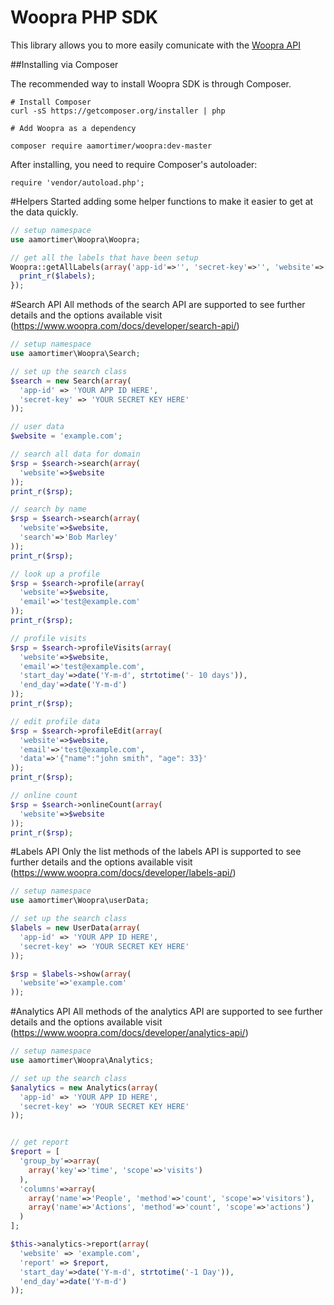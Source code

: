 Woopra PHP SDK
==============

This library allows you to more easily comunicate with the [Woopra API](https://www.woopra.com/docs/developer/api-introduction/)


##Installing via Composer

The recommended way to install Woopra SDK is through Composer.

```
# Install Composer
curl -sS https://getcomposer.org/installer | php

# Add Woopra as a dependency

composer require aamortimer/woopra:dev-master
```

After installing, you need to require Composer's autoloader:
```
require 'vendor/autoload.php';
```

#Helpers
Started adding some helper functions to make it easier to get at the data quickly.

```php
// setup namespace
use aamortimer\Woopra\Woopra;

// get all the labels that have been setup
Woopra::getAllLabels(array('app-id'=>'', 'secret-key'=>'', 'website'=>''), function($labels){
  print_r($labels);
});
```

#Search API
All methods of the search API are supported to see further details and the options available visit (https://www.woopra.com/docs/developer/search-api/)

```php
// setup namespace
use aamortimer\Woopra\Search;

// set up the search class
$search = new Search(array(
  'app-id' => 'YOUR APP ID HERE',
  'secret-key' => 'YOUR SECRET KEY HERE'
));

// user data
$website = 'example.com';

// search all data for domain
$rsp = $search->search(array(
  'website'=>$website
));
print_r($rsp);

// search by name
$rsp = $search->search(array(
  'website'=>$website,
  'search'=>'Bob Marley'
));
print_r($rsp);

// look up a profile
$rsp = $search->profile(array(
  'website'=>$website,
  'email'=>'test@example.com'
));
print_r($rsp);

// profile visits
$rsp = $search->profileVisits(array(
  'website'=>$website,
  'email'=>'test@example.com',
  'start_day'=>date('Y-m-d', strtotime('- 10 days')),
  'end_day'=>date('Y-m-d')
));
print_r($rsp);

// edit profile data
$rsp = $search->profileEdit(array(
  'website'=>$website,
  'email'=>'test@example.com',
  'data'=>'{"name":"john smith", "age": 33}'
));
print_r($rsp);

// online count
$rsp = $search->onlineCount(array(
  'website'=>$website
));
print_r($rsp);
```

#Labels API
Only the list methods of the labels API is supported to see further details and the options available visit (https://www.woopra.com/docs/developer/labels-api/)
```php
// setup namespace
use aamortimer\Woopra\userData;

// set up the search class
$labels = new UserData(array(
  'app-id' => 'YOUR APP ID HERE',
  'secret-key' => 'YOUR SECRET KEY HERE'
));

$rsp = $labels->show(array(
  'website'=>'example.com'
));
```

#Analytics API
All methods of the analytics API are supported to see further details and the options available visit (https://www.woopra.com/docs/developer/analytics-api/)

```php
// setup namespace
use aamortimer\Woopra\Analytics;

// set up the search class
$analytics = new Analytics(array(
  'app-id' => 'YOUR APP ID HERE',
  'secret-key' => 'YOUR SECRET KEY HERE'
));


// get report
$report = [
  'group_by'=>array(
    array('key'=>'time', 'scope'=>'visits')
  ),
  'columns'=>array(
    array('name'=>'People', 'method'=>'count', 'scope'=>'visitors'),
    array('name'=>'Actions', 'method'=>'count', 'scope'=>'actions')
  )
];

$this->analytics->report(array(
  'website' => 'example.com',
  'report' => $report,
  'start_day'=>date('Y-m-d', strtotime('-1 Day')),
  'end_day'=>date('Y-m-d')
));
```
